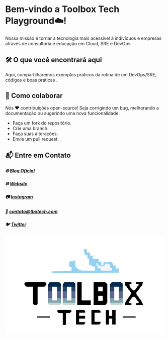 # Bem-vindo a Toolbox Tech Playground☁️!

Nossa missão é tornar a tecnologia mais acessível à indivíduos e empresas através de consultoria e educação em Cloud, SRE e DevOps

## 🛠️ O que você encontrará aqui
Aqui, compartilharemos exemplos práticos da rotina de um DevOps/SRE, códigos e boas práticas .

## 🤝 Como colaborar
Nós ❤️ contribuições open-source! Seja corrigindo um bug, melhorando a documentação ou sugerindo uma nova funcionalidade:
- Faça um fork do repositório.
- Crie uma branch.
- Faça suas alterações.
- Envie um pull request.

## 📬 Entre em Contato
##### 🌐 [Blog Oficial](https://blog.toolboxdevops.cloud/)
##### 🌐 [Website](https://tbxtech.com.br/)
##### 📷 [Instagram](https://www.instagram.com/toolboxtechnology/)
##### 📧 contato@tbxtech.com
##### 🐦 [Twitter](https://x.com/toolboxtech_)

![ToolboxDevOps](https://github.com/toolbox-playground/.github/blob/main/profile/readme-avatar-new.png)
